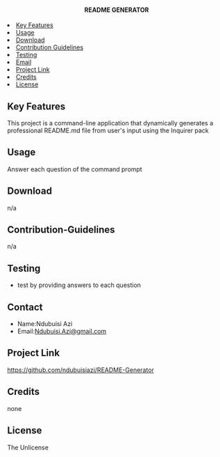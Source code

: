 
  <h4 align="center">README GENERATOR</h4>
 <p align="center">
  <li><a href="#key-features">Key Features</a> </li>
  <li><a href="#Usage">Usage</a> </li>
  <li><a href="#Download">Download</a> </li>
  <li><a href="#Contribution-Guidelines">Contribution Guidelines</a> </li>
  <li><a href="#Testing">Testing</a> </li>
  <li><a href="#Email">Email</a> </li>
  <li><a href="#Project-Link">Project Link</a> </li>
  <li><a href="#Credits">Credits</a></li>
  <LI><a href="#License">License</a> </li>
  </p>

  ## Key Features
  This project is a command-line application that dynamically generates a professional README.md file from  user's input using the Inquirer pack
 
  ## Usage
  Answer each question of the command prompt  
 
  ## Download
  n/a
 
  ## Contribution-Guidelines
  n/a
 
  ## Testing
  - test by providing answers to each question
 
  ## Contact
  - Name:Ndubuisi Azi
  - Email:Ndubuisi.Azi@gmail.com
  
  ## Project Link
  https://github.com/ndubuisiazi/README-Generator
  
  ## Credits
  none
  
  ## License
  The Unlicense
